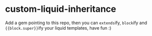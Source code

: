 # custom-liquid-inheritance
Add a gem pointing to this repo, then you can `extends`ify, `block`ify and `{{block.super}}`ify your liquid templates, have fun :)
